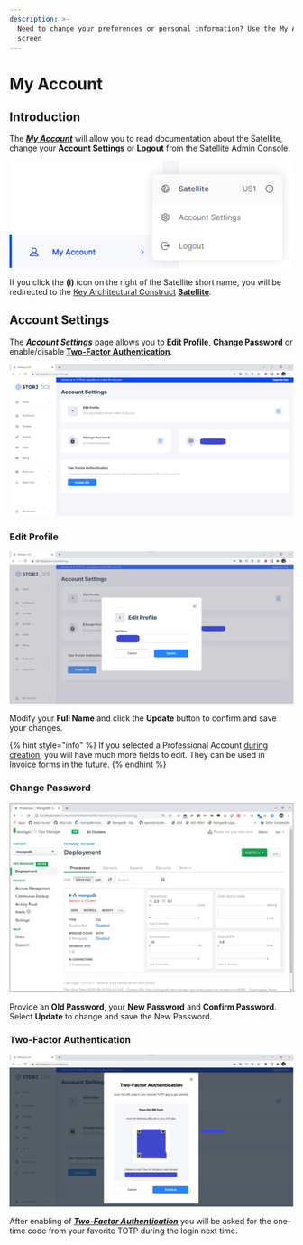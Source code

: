 ```yaml
---
description: >-
  Need to change your preferences or personal information? Use the My Account
  screen
---
```


# My Account

## Introduction

The [_**My Account**_](my-account.md) will allow you to read documentation about the Satellite, change your [**Account Settings**](my-account.md#account-settings) or **Logout** from the Satellite Admin Console.

![](<../../.gitbook/assets/image (155) (1) (1).png>)

If you click the **(i)** icon on the right of the Satellite short name, you will be redirected to the [Key Architectural Construct](../../concepts/key-architecture-constructs.md) [**Satellite**](../../concepts/satellite.md).

## Account Settings

The [_**Account Settings**_](my-account.md#account-settings) page allows you to [**Edit Profile**](my-account.md#undefined), [**Change Password**](my-account.md#undefined) or enable/disable [**Two-Factor Authentication**](my-account.md#undefined).

![](<../../.gitbook/assets/image (135) (1) (1).png>)

### Edit Profile

![](<../../.gitbook/assets/image (126).png>)

Modify your **Full Name** and click the **Update** button to confirm and save your changes.

{% hint style="info" %}
If you selected a Professional Account [during creation](creating-your-account.md), you will have much more fields to edit. They can be used in Invoice forms in the future.
{% endhint %}

### Change Password

![](<../../.gitbook/assets/image (164).png>)

Provide an **Old Password**, your **New Password** and **Confirm Password**. Select **Update** to change and save the New Password.

### Two-Factor Authentication

![](<../../.gitbook/assets/image (140) (1).png>)

After enabling of [_**Two-Factor Authentication**_](my-account.md#undefined) you will be asked for the one-time code from your favorite TOTP during the login next time.

